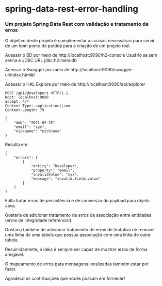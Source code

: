 # spring-data-rest-error-handling
### Um projeto Spring Data Rest com validação e tratamento de erros

O objetivo deste projeto é complementar as coisas necessárias para servir de um bom ponto de partida para a criação de um projeto real.

Acessar o BD por meio de http://localhost:9090/h2-console 
Usuário sa sem senha e JDBC URL jdbc:h2:mem:db

Acessar o Swagger por meio de http://localhost:9090/swagger-ui/index.html#/

Acessar o HAL Explore por meio de http://localhost:9090/api/explorer

```
POST /api/developers HTTP/1.1
Host: localhost:9090
accept: */*
Content-Type: application/json
Content-Length: 79

{
    "dob": "2021-09-28",
    "email": "xyx",
    "nickname": "nickname"
}
```

Resulta em:

```
{
    "errors": [
        {
            "entity": "Developer",
            "property": "email",
            "invalidValue": "xyx",
            "message": "invalid.field.value"
        }
    ]
}
```

Falta tratar erros de persistência e de conversão do payload para objeto Java.

Gostaria de adicionar tratamento de erros de associação entre entidades (erros de integridade referencial).

Gostaria também de adicionar tratamento de erros de tentativa de remover uma linha de uma tabela que possua associação com uma linha de outra tabela.

Resumidamente, a ideia é sempre ser capaz de mostrar erros de forma amigável.

O mapeamento de erros para mensagens localizadas também estar por fazer.

Agradeço as contribuições que vocês possam em fornecer!
